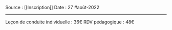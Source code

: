Source : [[Inscription]]
Date : 27 #août-2022
***
Leçon de conduite individuelle : 36€
RDV pédagogique : 48€